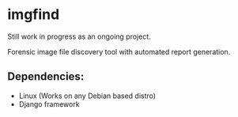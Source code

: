 imgfind
=======
Still work in progress as an ongoing project.
 
Forensic image file discovery tool with automated report generation. 
 
Dependencies:
------
+ Linux (Works on any Debian based distro)
+ Django framework
